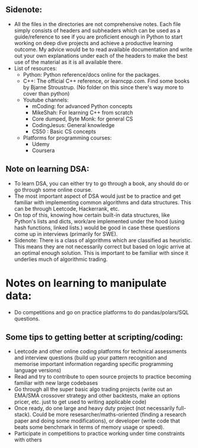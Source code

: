 ## Sidenote:
- All the files in the directories are not comprehensive notes. Each file simply consists of headers and subheaders which can be used as a guide/reference to see if you are proficient enough in Python to start working on deep dive projects and achieve a productive learning outcome. My advice would be to read available documentation and write out your own explanations under each of the headers to make the best use of the material as it is all available there. 
- List of resources:
    - Python: Python reference/docs online for the packages.
    - C++: The official C++ reference, or learncpp.com. Find some books by Bjarne Stroustrup. (No folder on this since there's way more to cover than python)
    - Youtube channels: 
        - mCoding: for advanced Python concepts
        - MikeShah: For learning C++ from scratch
        - Core dumped, Byte Monk: for general CS
        - CodingJesus: General knowledge
        - CS50 : Basic CS concepts
    - Platforms for programming courses:
        - Udemy
        - Coursera

## Note on learning DSA:
- To learn DSA, you can either try to go through a book, any should do or go through some online course.
- The most important aspect of DSA would just be to practice and get familiar with implementing common algorithms and data structures. This can be through Leetcode, Hackerrank, etc. 
- On top of this, knowing how certain built-in data structures, like Python's lists and dicts, work/are implemented under the hood (using hash functions, linked lists.) would be good in case these questions come up in interviews (primarily for SWE).
- Sidenote: There is a class of algorithms which are classified as heuristic. This means they are not necessarily correct but based on logic arrive at an optimal enough solution. This is important to be familiar with since it underlies much of algorithmic trading.

# Notes on learning to manipulate data:
- Do competitions and go on practice platforms to do pandas/polars/SQL questions.

## Some tips to getting better at scripting/coding:
- Leetcode and other online coding platforms for technical assessments and interview questions (build up your pattern recognition and memorise important information regarding specific programming language versions)
- Read and try to contribute to open source projects to practice becoming familiar with new large codebases
- Go through all the super basic algo trading projects (write out an EMA/SMA crossover strategy and other backtests, make an options pricer, etc. just to get used to writing applicable code)
- Once ready, do one large and heavy duty project (not necessarily full-stack). Could be more resesarcher/maths-oriented (finding a research paper and doing some modifications), or developer (write code that beats some benchmark in terms of memory usage or speed).
- Participate in competitions to practice working under time constraints with others